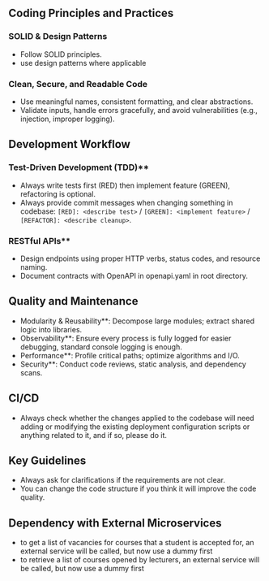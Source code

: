 ## Coding Principles and Practices

### SOLID & Design Patterns

- Follow SOLID principles.
- use design patterns where applicable

### Clean, Secure, and Readable Code

- Use meaningful names, consistent formatting, and clear abstractions.
- Validate inputs, handle errors gracefully, and avoid vulnerabilities (e.g., injection, improper logging).

## Development Workflow

### Test-Driven Development (TDD)**

- Always write tests first (RED) then implement feature (GREEN), refactoring is optional.
- Always provide commit messages when changing something in codebase: `[RED]: <describe test>` / `[GREEN]: <implement feature>` / `[REFACTOR]: <describe cleanup>`.

### RESTful APIs**

- Design endpoints using proper HTTP verbs, status codes, and resource naming.
- Document contracts with OpenAPI in openapi.yaml in root directory.

## Quality and Maintenance

- Modularity & Reusability**: Decompose large modules; extract shared logic into libraries.
- Observability**: Ensure every process is fully logged for easier debugging, standard console logging is enough.
- Performance**: Profile critical paths; optimize algorithms and I/O.
- Security**: Conduct code reviews, static analysis, and dependency scans.

## CI/CD

- Always check whether the changes applied to the codebase will need adding or modifying the existing deployment configuration scripts or anything related to it, and if so, please do it.

## Key Guidelines
- Always ask for clarifications if the requirements are not clear.
- You can change the code structure if you think it will improve the code quality.

## Dependency with External Microservices
- to get a list of vacancies for courses that a student is accepted for, an external service will be called, but now use a dummy first
- to retrieve a list of courses opened by lecturers, an external service will be called, but now use a dummy first
